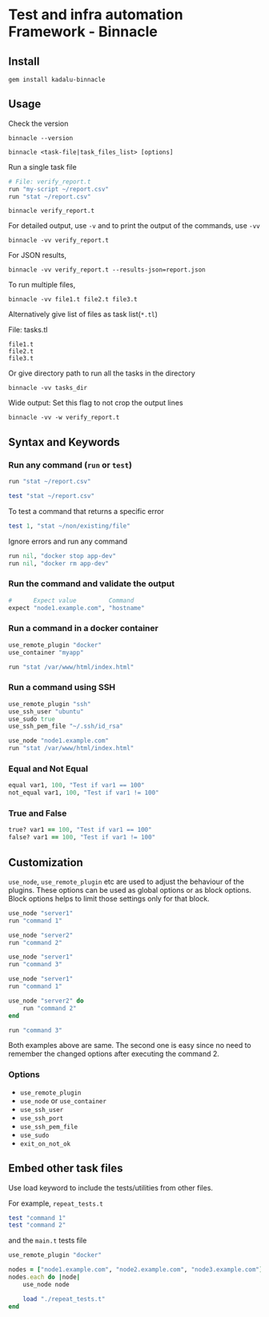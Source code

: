 # Test and infra automation Framework - Binnacle

## Install

```
gem install kadalu-binnacle
```

## Usage

Check the version

```
binnacle --version
```

```
binnacle <task-file|task_files_list> [options]
```

Run a single task file

```ruby
# File: verify_report.t
run "my-script ~/report.csv"
run "stat ~/report.csv"
```

```
binnacle verify_report.t
```

For detailed output, use `-v` and to print the output of the commands, use `-vv`

```
binnacle -vv verify_report.t
```

For JSON results,

```
binnacle -vv verify_report.t --results-json=report.json
```

To run multiple files,

```
binnacle -vv file1.t file2.t file3.t
```

Alternatively give list of files as task list(`*.tl`)

File: tasks.tl

```
file1.t
file2.t
file3.t
```

Or give directory path to run all the tasks in the directory

```
binnacle -vv tasks_dir
```

Wide output: Set this flag to not crop the output lines

```
binnacle -vv -w verify_report.t
```

## Syntax and Keywords

### Run any command (`run` or `test`)

```ruby
run "stat ~/report.csv"
```

```ruby
test "stat ~/report.csv"
```

To test a command that returns a specific error

```ruby
test 1, "stat ~/non/existing/file"
```

Ignore errors and run any command

```ruby
run nil, "docker stop app-dev"
run nil, "docker rm app-dev"
```

### Run the command and validate the output

```ruby
#      Expect value         Command
expect "node1.example.com", "hostname"
```

### Run a command in a docker container

```ruby
use_remote_plugin "docker"
use_container "myapp"

run "stat /var/www/html/index.html"
```

### Run a command using SSH

```ruby
use_remote_plugin "ssh"
use_ssh_user "ubuntu"
use_sudo true
use_ssh_pem_file "~/.ssh/id_rsa"

use_node "node1.example.com"
run "stat /var/www/html/index.html"
```

### Equal and Not Equal

```ruby
equal var1, 100, "Test if var1 == 100"
not_equal var1, 100, "Test if var1 != 100"
```

### True and False

```ruby
true? var1 == 100, "Test if var1 == 100"
false? var1 == 100, "Test if var1 != 100"
```

## Customization

`use_node`, `use_remote_plugin` etc are used to adjust the behaviour of the plugins. These options can be used as global options or as block options. Block options helps to limit those settings only for that block.

```ruby
use_node "server1"
run "command 1"

use_node "server2"
run "command 2"

use_node "server1"
run "command 3"
```

```ruby
use_node "server1"
run "command 1"

use_node "server2" do
    run "command 2"
end

run "command 3"
```

Both examples above are same. The second one is easy since no need to remember the changed options after executing the command 2.

### Options

- `use_remote_plugin`
- `use_node` or `use_container`
- `use_ssh_user`
- `use_ssh_port`
- `use_ssh_pem_file`
- `use_sudo`
- `exit_on_not_ok`

## Embed other task files

Use load keyword to include the tests/utilities from other files.

For example, `repeat_tests.t`

```ruby
test "command 1"
test "command 2"
```

and the `main.t` tests file

```ruby
use_remote_plugin "docker"

nodes = ["node1.example.com", "node2.example.com", "node3.example.com"]
nodes.each do |node|
    use_node node

    load "./repeat_tests.t"
end
```
